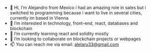 - 👋 Hi, I’m Alejandro from Mexico i had an amazing role in sales but i switched to programming because i want to live in several cities, currently im based in Vienna
- 👀 I’m interested in technology, front-end, react, databases and blockchain
- 🌱 I’m currently learning react and solidity mostly
- 💞️ I’m looking to collaborate on blockchain projects or webpages
- 📫 You can reach me via email: alelaru33@gmail.com

<!---
alelaru/alelaru is a ✨ special ✨ repository because its `README.md` (this file) appears on your GitHub profile.
You can click the Preview link to take a look at your changes.
--->
